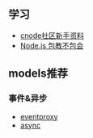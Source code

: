 ## 学习
* [cnode社区新手资料](https://cnodejs.org/getstart)
* [Node.js 包教不包会](https://github.com/alsotang/node-lessons)

## models推荐
### 事件&异步
* [eventproxy](https://github.com/JacksonTian/eventproxy)
* [async](https://github.com/caolan/async)
